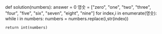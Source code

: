 def solution(numbers):
    answer = 0
    영숫 = ["zero", "one", "two", "three", "four", "five", "six", "seven", "eight", "nine"]
    for index,i in enumerate(영숫):
        while i in numbers:
            numbers = numbers.replace(i,str(index))
        
    return int(numbers)
